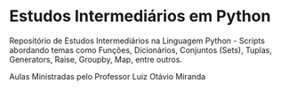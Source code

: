 # Estudos Intermediários em Python
 Repositório de Estudos Intermediários na Linguagem Python - Scripts abordando temas como Funções, Dicionários, Conjuntos (Sets), Tuplas, Generators, Raise, Groupby, Map, entre outros.

 Aulas Ministradas pelo Professor Luiz Otávio Miranda
